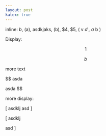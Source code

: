 ```yaml
---
layout: post
katex: true
---
```


inline: $b$, \(a\), asdkjaks, \(b\), $4, $5, \( v _d , a_ b \)

Display:

$$1$$

$$
b
$$

more text

$$
asda

asda
$$

more display:

\[
asdklj
asd
\]

\[
asdklj

asd
\]
